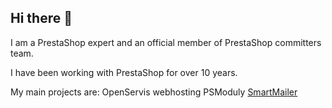 ## Hi there 👋
I am a PrestaShop expert and an official member of PrestaShop committers team.

I have been working with PrestaShop for over 10 years.

My main projects are:
OpenServis webhosting
PSModuly
<a href="https://smartmailer.cz/">SmartMailer</a>

<!--
**ShaiMagal/ShaiMagal** is a ✨ _special_ ✨ repository because its `README.md` (this file) appears on your GitHub profile.

Here are some ideas to get you started:

- 🔭 I’m currently working on ...
- 🌱 I’m currently learning ...
- 👯 I’m looking to collaborate on ...
- 🤔 I’m looking for help with ...
- 💬 Ask me about ...
- 📫 How to reach me: ...
- 😄 Pronouns: ...
- ⚡ Fun fact: ...
-->
